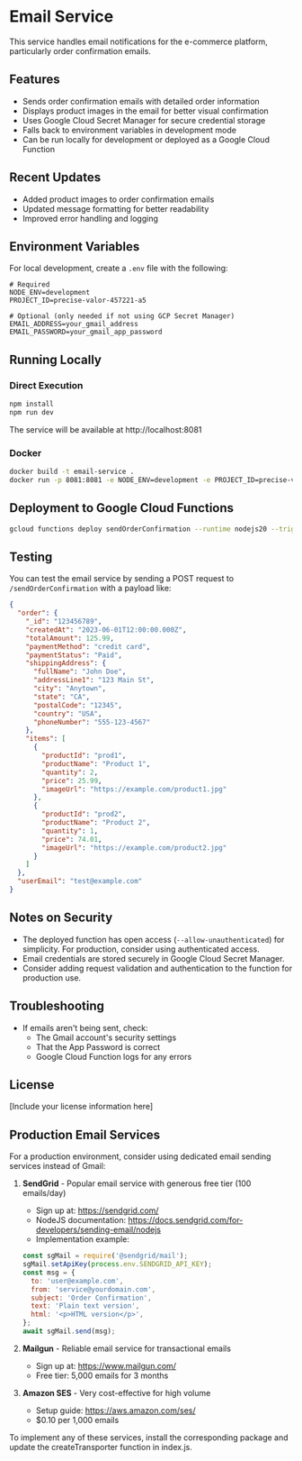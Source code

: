 # Email Service

This service handles email notifications for the e-commerce platform, particularly order confirmation emails.

## Features

- Sends order confirmation emails with detailed order information
- Displays product images in the email for better visual confirmation
- Uses Google Cloud Secret Manager for secure credential storage
- Falls back to environment variables in development mode
- Can be run locally for development or deployed as a Google Cloud Function

## Recent Updates

- Added product images to order confirmation emails
- Updated message formatting for better readability
- Improved error handling and logging

## Environment Variables

For local development, create a `.env` file with the following:

```
# Required
NODE_ENV=development
PROJECT_ID=precise-valor-457221-a5

# Optional (only needed if not using GCP Secret Manager)
EMAIL_ADDRESS=your_gmail_address
EMAIL_PASSWORD=your_gmail_app_password
```

## Running Locally

### Direct Execution

```bash
npm install
npm run dev
```

The service will be available at http://localhost:8081

### Docker

```bash
docker build -t email-service .
docker run -p 8081:8081 -e NODE_ENV=development -e PROJECT_ID=precise-valor-457221-a5 email-service
```

## Deployment to Google Cloud Functions

```bash
gcloud functions deploy sendOrderConfirmation --runtime nodejs20 --trigger-http --allow-unauthenticated
```

## Testing

You can test the email service by sending a POST request to `/sendOrderConfirmation` with a payload like:

```json
{
  "order": {
    "_id": "123456789",
    "createdAt": "2023-06-01T12:00:00.000Z",
    "totalAmount": 125.99,
    "paymentMethod": "credit card",
    "paymentStatus": "Paid",
    "shippingAddress": {
      "fullName": "John Doe",
      "addressLine1": "123 Main St",
      "city": "Anytown",
      "state": "CA",
      "postalCode": "12345",
      "country": "USA",
      "phoneNumber": "555-123-4567"
    },
    "items": [
      { 
        "productId": "prod1", 
        "productName": "Product 1", 
        "quantity": 2, 
        "price": 25.99,
        "imageUrl": "https://example.com/product1.jpg"
      },
      { 
        "productId": "prod2", 
        "productName": "Product 2", 
        "quantity": 1, 
        "price": 74.01,
        "imageUrl": "https://example.com/product2.jpg"
      }
    ]
  },
  "userEmail": "test@example.com"
}
```

## Notes on Security

- The deployed function has open access (`--allow-unauthenticated`) for simplicity. For production, consider using authenticated access.
- Email credentials are stored securely in Google Cloud Secret Manager.
- Consider adding request validation and authentication to the function for production use.

## Troubleshooting

- If emails aren't being sent, check:
  - The Gmail account's security settings
  - That the App Password is correct
  - Google Cloud Function logs for any errors

## License

[Include your license information here]

## Production Email Services

For a production environment, consider using dedicated email sending services instead of Gmail:

1. **SendGrid** - Popular email service with generous free tier (100 emails/day)
   - Sign up at: https://sendgrid.com/
   - NodeJS documentation: https://docs.sendgrid.com/for-developers/sending-email/nodejs
   - Implementation example:
   ```javascript
   const sgMail = require('@sendgrid/mail');
   sgMail.setApiKey(process.env.SENDGRID_API_KEY);
   const msg = {
     to: 'user@example.com',
     from: 'service@yourdomain.com',
     subject: 'Order Confirmation',
     text: 'Plain text version',
     html: '<p>HTML version</p>',
   };
   await sgMail.send(msg);
   ```

2. **Mailgun** - Reliable email service for transactional emails
   - Sign up at: https://www.mailgun.com/
   - Free tier: 5,000 emails for 3 months

3. **Amazon SES** - Very cost-effective for high volume
   - Setup guide: https://aws.amazon.com/ses/
   - $0.10 per 1,000 emails

To implement any of these services, install the corresponding package and update the createTransporter function in index.js. 